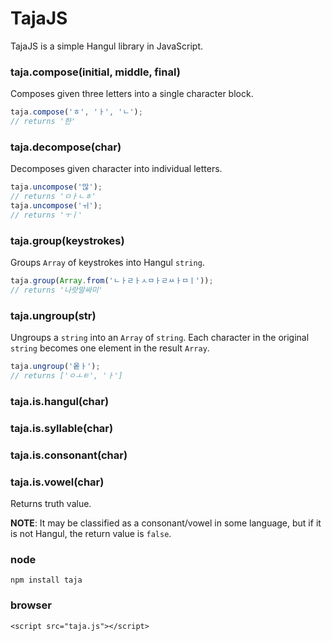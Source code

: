 
# TajaJS

TajaJS is a simple Hangul library in JavaScript.

### taja.compose(initial, middle, final)
Composes given three letters into a single character block.

```js
taja.compose('ㅎ', 'ㅏ', 'ㄴ');
// returns '한'
```

### taja.decompose(char)
Decomposes given character into individual letters.
```js
taja.uncompose('많');
// returns 'ㅁㅏㄴㅎ'
taja.uncompose('ㅟ');
// returns 'ㅜㅣ'
```

### taja.group(keystrokes)
Groups `Array` of keystrokes into Hangul `string`.
```js
taja.group(Array.from('ㄴㅏㄹㅏㅅㅁㅏㄹㅆㅏㅁㅣ'));
// returns '나랏말싸미'
```

### taja.ungroup(str)
Ungroups a `string` into an `Array` of `string`. Each character in the original `string` becomes one element in the result `Array`.
```js
taja.ungroup('옽ㅏ');
// returns ['ㅇㅗㅌ', 'ㅏ']
```

### taja.is.hangul(char)
### taja.is.syllable(char)
### taja.is.consonant(char)
### taja.is.vowel(char)
Returns truth value.

**NOTE**: It may be classified as a consonant/vowel in some language, but if it is not Hangul, the return value is `false`.

### node
`npm install taja`

### browser
`<script src="taja.js"></script>`